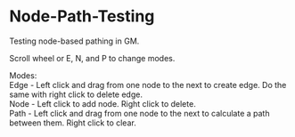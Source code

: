 # Node-Path-Testing
Testing node-based pathing in GM.

Scroll wheel or E, N, and P to change modes.

Modes:<br>
Edge - Left click and drag from one node to the next to create edge. Do the same with right click to delete edge.<br>
Node - Left click to add node. Right click to delete.<br>
Path - Left click and drag from one node to the next to calculate a path between them. Right click to clear.
